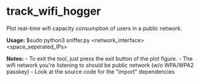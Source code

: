 # track_wifi_hogger
  Plot real-time wifi capacity consumption of users in a public network.

  **Usage:** $sudo python3 sniffer.py <network_interface> <space_seperated_IPs> 
  
  **Notes:** 
      - To exit the tool, just press the exit button of the plot figure.
      - The wifi network you're listening to should be public network (w/o WPA/WPA2 passkey)
      - Look at the source code for the "import" dependencies 
            


